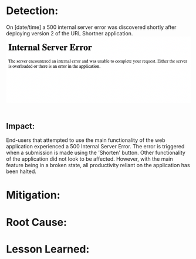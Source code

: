 # Detection:

On [date/time] a 500 internal server error was discovered shortly after deploying version 2 of the URL Shortner application.
![deploy3_1_error](images/deploy3_1_error.png)<br><br>

## Impact:

End-users that attempted to use the main functionality of the web application experienced a 500 Internal Server Error. The error is triggered when a submission is made using the 'Shorten' button. Other functionality of the application did not look to be affected. However, with the main feature being in a broken state, all productivity reliant on the application has been halted.

# Mitigation:

# Root Cause:

# Lesson Learned:
